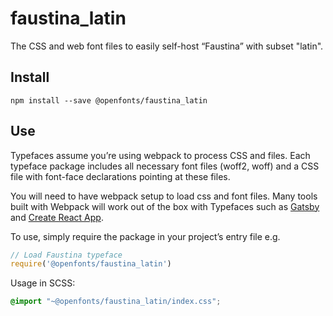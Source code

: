 
# faustina_latin

The CSS and web font files to easily self-host “Faustina” with subset "latin".

## Install

`npm install --save @openfonts/faustina_latin`

## Use

Typefaces assume you’re using webpack to process CSS and files. Each typeface
package includes all necessary font files (woff2, woff) and a CSS file with
font-face declarations pointing at these files.

You will need to have webpack setup to load css and font files. Many tools built
with Webpack will work out of the box with Typefaces such as [Gatsby](https://github.com/gatsbyjs/gatsby)
and [Create React App](https://github.com/facebookincubator/create-react-app).

To use, simply require the package in your project’s entry file e.g.

```javascript
// Load Faustina typeface
require('@openfonts/faustina_latin')
```

Usage in SCSS:
```scss
@import "~@openfonts/faustina_latin/index.css";
```
